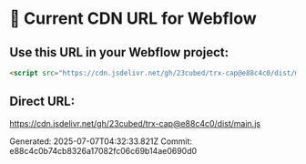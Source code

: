 # 🔗 Current CDN URL for Webflow

## Use this URL in your Webflow project:

```html
<script src="https://cdn.jsdelivr.net/gh/23cubed/trx-cap@e88c4c0/dist/main.js"></script>
```

## Direct URL:
https://cdn.jsdelivr.net/gh/23cubed/trx-cap@e88c4c0/dist/main.js

Generated: 2025-07-07T04:32:33.821Z
Commit: e88c4c0b74cb8326a17082fc06c69b14ae0690d0
